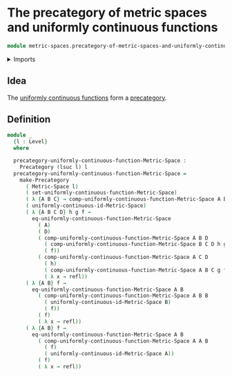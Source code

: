 # The precategory of metric spaces and uniformly continuous functions

```agda
module metric-spaces.precategory-of-metric-spaces-and-uniformly-continuous-functions where
```

<details><summary>Imports</summary>

```agda
open import category-theory.precategories

open import foundation.identity-types
open import foundation.universe-levels

open import metric-spaces.metric-spaces
open import metric-spaces.uniformly-continuous-functions-metric-spaces
```

</details>

## Idea

The
[uniformly continuous functions](metric-spaces.uniforlmy-continuous-functions-metric-spaces.md)
form a [precategory](category-theory.precategories.md).

## Definition

```agda
module _
  {l : Level}
  where

  precategory-uniformly-continuous-function-Metric-Space :
    Precategory (lsuc l) l
  precategory-uniformly-continuous-function-Metric-Space =
    make-Precategory
      ( Metric-Space l)
      ( set-uniformly-continuous-function-Metric-Space)
      ( λ {A B C} → comp-uniformly-continuous-function-Metric-Space A B C)
      ( uniformly-continuous-id-Metric-Space)
      ( λ {A B C D} h g f →
        eq-uniformly-continuous-function-Metric-Space
          ( A)
          ( D)
          ( comp-uniformly-continuous-function-Metric-Space A B D
            ( comp-uniformly-continuous-function-Metric-Space B C D h g)
            ( f))
          ( comp-uniformly-continuous-function-Metric-Space A C D
            ( h)
            ( comp-uniformly-continuous-function-Metric-Space A B C g f))
            ( λ x → refl))
      ( λ {A B} f →
        eq-uniformly-continuous-function-Metric-Space A B
          ( comp-uniformly-continuous-function-Metric-Space A B B
            ( uniformly-continuous-id-Metric-Space B)
            ( f))
          ( f)
          ( λ x → refl))
      ( λ {A B} f →
        eq-uniformly-continuous-function-Metric-Space A B
          ( comp-uniformly-continuous-function-Metric-Space A A B
            ( f)
            ( uniformly-continuous-id-Metric-Space A))
          ( f)
          ( λ x → refl))
```
